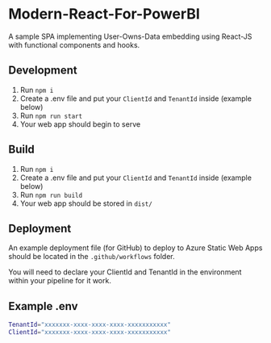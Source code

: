 # Modern-React-For-PowerBI

A sample SPA implementing User-Owns-Data embedding using React-JS with functional components and hooks.

## Development

1. Run `npm i`
2. Create a .env file and put your `ClientId` and `TenantId` inside (example below)
3. Run `npm run start`
4. Your web app should begin to serve

## Build

1. Run `npm i`
2. Create a .env file and put your `ClientId` and `TenantId` inside (example below)
3. Run `npm run build`
4. Your web app should be stored in `dist/`

## Deployment

An example deployment file (for GitHub) to deploy to Azure Static Web Apps should be located in the `.github/workflows` folder.

You will need to declare your ClientId and TenantId in the environment within your pipeline for it work. 

## Example .env

```bash
TenantId="xxxxxxx-xxxx-xxxx-xxxx-xxxxxxxxxxx"
ClientId="xxxxxxx-xxxx-xxxx-xxxx-xxxxxxxxxxx"
```
